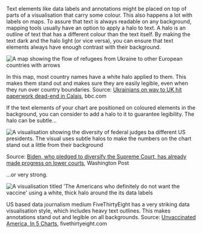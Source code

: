 Text elements like data labels and annotations might be placed on top of parts of a visualisation that carry some colour.  This also happens a lot with labels on maps. To assure that text is always readable on any background, mapping tools usually have an option to apply a halo to text. A halo is an outline of text that has a different colour than the text itself. By making the text dark and the halo light (or vice versa), you can ensure that text elements always have enough contrast with their background.

![A map showing the flow of refugees from Ukraine to other European countries with arrows](Data%20visualisation%20design%20in%20practice%201%20design%20tri%201d0d3c62419c4546846d9a92f783836c/bbc-map-refugees.jpg)

In this map, most country names have a white halo applied to them. This makes them stand out and makes sure they are easily legible, even when they run over country boundaries. Source: [Ukrainians on way to UK hit paperwork dead-end in Calais](https://www.bbc.com/news/uk-60652914), bbc.com

If the text elements of your chart are positioned on coloured elements in the background, you can consider to add a halo to it to guarantee legibility. The halo can be subtle...

![A visualisation showing the diversity of federal judges ba different US presidents. The visual uses subtle halos to make the numbers on the chart stand out a little from their background](Data%20visualisation%20design%20in%20practice%201%20design%20tri%201d0d3c62419c4546846d9a92f783836c/halo-wapo.png)

Source: [Biden, who pledged to diversify the Supreme Court, has already made progress on lower courts](https://www.washingtonpost.com/politics/2022/01/27/federal-judge-diversity-biden/), Washington Post

...or very strong.

![A visualisation titled 'The Americans who definitely do not want the vaccine' using a white, thick halo around the its data labels](Data%20visualisation%20design%20in%20practice%201%20design%20tri%201d0d3c62419c4546846d9a92f783836c/outline-538.png)

US based data journalism medium FiveThirtyEight has a very striking data visualisation style, which includes heavy text outlines. This makes annotations stand out and legible on all backgrounds. Source: [Unvaccinated America, In 5 Charts](https://fivethirtyeight.com/features/unvaccinated-america-in-5-charts/), fivethirtyeight.com
